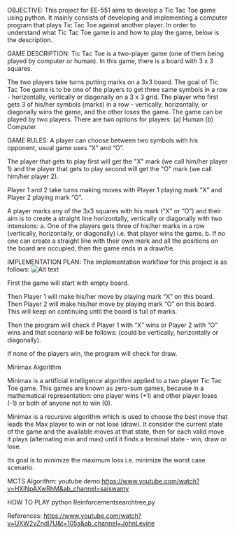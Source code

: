 OBJECTIVE:
This project for EE-551 aims to develop a Tic Tac Toe game using python. It mainly consists of developing and implementing a computer program that plays Tic Tac Toe against another player.
In order to understand what Tic Tac Toe game is and how to play the game, below is the description.

GAME DESCRIPTION:
Tic Tac Toe is a two-player game (one of them being played by computer or human). In this game, there is a board with 3 x 3 squares.

The two players take turns putting marks on a 3x3 board. The goal of Tic Tac Toe game is to be one of the players to get three same symbols in a row - horizontally, vertically or diagonally on a 3 x 3 grid. The player who first gets 3 of his/her symbols (marks) in a row - vertically, horizontally, or diagonally wins the game, and the other loses the game. The game can be played by two players. There are two options for players: (a) Human (b) Computer

GAME RULES:
A player can choose between two symbols with his opponent, usual game uses “X” and “O”.

The player that gets to play first will get the "X" mark (we call him/her player 1) and the player that gets to play second will get the "O" mark (we call him/her player 2).

Player 1 and 2 take turns making moves with Player 1 playing mark “X” and Player 2 playing mark “O”.

A player marks any of the 3x3 squares with his mark (“X” or “O”) and their aim is to create a straight line horizontally, vertically or diagonally with two intensions:
a. One of the players gets three of his/her marks in a row (vertically, horizontally, or diagonally) i.e. that player wins the game.
b. If no one can create a straight line with their own mark and all the positions on the board are occupied, then the game ends in a draw/tie.

IMPLEMENTATION PLAN:
The implementation workflow for this project is as follows:
![Alt text](Python_flowchart.png)

First the game will start with empty board.

Then Player 1 will make his/her move by playing mark “X” on this board. Then Player 2 will make his/her move by playing mark “O” on this board. This will keep on continuing until the board is full of marks.

Then the program will check if Player 1 with “X” wins or Player 2 with “O” wins and that scenario will be follows: (could be vertically, horizontally or diagonally).

If none of the players win, the program will check for draw.

Minimax Algorithm

Minimax is a artificial intelligence algorithm applied to a two player Tic Tac Toe game. This games are known as zero-sum games, because in a mathematical representation: one player wins (+1) and other player loses (-1) or both of anyone not to win (0).

Minimax is a recursive algorithm which is used to choose the best move that leads the Max player to win or not lose (draw). It consider the current state of the game and the available moves at that state, then for each valid move it plays (alternating min and max) until it finds a terminal state - win, draw or lose.

Its goal is to minimize the maximum loss i.e. minimize the worst case scenario.

MCTS Algorithm:
youtube demo:https://www.youtube.com/watch?v=HXlNpAXwRhM&ab_channel=saiswamy

HOW TO PLAY 
python Reinforcementsearchtree,py 

References:
https://www.youtube.com/watch?v=UXW2yZndl7U&t=105s&ab_channel=JohnLevine